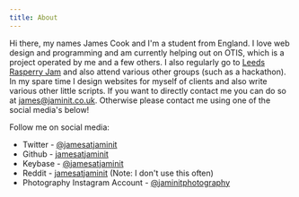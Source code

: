 ```yaml
---
title: About
---
```

Hi there, my names James Cook and I'm a student from England. I love web design and programming and am currently helping out on OTIS, which is a project operated by me and a few others. I also regularly go to [Leeds Rasperry Jam](https://twitter.com/LeedsRaspJam) and also attend various other groups (such as a hackathon). In my spare time I design websites for myself of clients and also write various other little scripts. If you want to directly contact me you can do so at [james@jaminit.co.uk](mailto:james@jaminit.co.uk). Otherwise please contact me using one of the social media's below!

Follow me on social media:
* Twitter - [@jamesatjaminit](https://twitter.com/jamesatjaminit)
* Github - [jamesatjaminit](https://github.com/jamesatjaminit)
* Keybase - [@jamesatjaminit](https://keybase.io/jamesatjaminit)
* Reddit - [jamesatjaminit](https://reddit.com/u/jamesatjaminit) (Note: I don't use this often)
* Photography Instagram Account - [@jaminitphotography](https://instagram.com/jaminitphotography)
